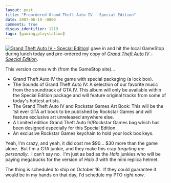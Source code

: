 ```yaml
---
layout: post
title: "Preordered Grand Theft Auto IV - Special Edition"
date: 2007-06-19 -0800
comments: true
disqus_identifier: 1219
tags: [gaming,playstation]
---
```

[![Grand Theft Auto IV - Special
Edition](http://ecx.images-amazon.com/images/I/51hXYswZDHL._SL220.jpg)](http://www.gamestop.com/product.asp?product%5Fid=200338)I
gave in and hit the local GameStop during lunch today and pre-ordered my
copy of *[Grand Theft Auto IV - Special
Edition](http://www.gamestop.com/product.asp?product%5Fid=200338)*.

This version comes with (from the GameStop site)...

-   Grand Theft Auto IV the game with special packaging (a lock box).
-   The Sounds of Grand Theft Auto IV: A selection of our favorite music
    from the soundtrack of GTA IV. This album will only be available
    within the Special Edition package and will feature original tracks
    from some of today's hottest artists.
-   The Grand Theft Auto IV and Rockstar Games Art Book: This will be
    the 1st ever GTA art book to be published by Rockstar Games and will
    feature exclusive art unreleased anywhere else.
-   A Limited edition Grand Theft Auto IV/Rockstar Games bag which has
    been designed especially for this Special Edition
-   An exclusive Rockstar Games keychain to hold your lock box keys.

Yeah, I'm crazy, and yeah, it did cost me $90... $30 more than the
game alone.  But I'm a GTA junkie, and they make this crap *targeting me
personally*.  I can't say no.  I'm just as bad as the *Halo* junkies who
will be paying megabucks for the version of *Halo 3* with the mini
replica helmet.

The thing is scheduled to ship on October 16.  If they could guarantee
it would be in my hands on that day, I'd schedule my PTO *right now*.

